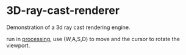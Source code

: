 # 3D-ray-cast-renderer

Demonstration of a 3d ray cast rendering engine.

run in [processing](https://processing.org), use (W,A,S,D) to move and the cursor to rotate the viewport.
